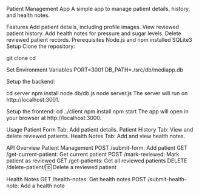 Patient Management App
A simple app to manage patient details, history, and health notes.

Features
Add patient details, including profile images.
View reviewed patient history.
Add health notes for pressure and sugar levels.
Delete reviewed patient records.
Prerequisites
Node.js and npm installed
SQLite3
Setup
Clone the repository:

git clone <repository-url>
cd <repository-folder>

 Set Environment Variables
 PORT=3001
DB_PATH=./src/db/mediapp.db


Setup the backend:

cd server
npm install
node db/db.js
node server.js
The server will run on http://localhost:3001.

Setup the frontend:
cd ../client
npm install
npm start
The app will open in your browser at http://localhost:3000.

Usage
Patient Form Tab: Add patient details.
Patient History Tab: View and delete reviewed patients.
Health Notes Tab: Add and view health notes.

API Overview
Patient Management
POST /submit-form: Add patient
GET /get-current-patient: Get current patient
POST /mark-reviewed: Mark patient as reviewed
GET /get-patients: Get all reviewed patients
DELETE /delete-patient/:id: Delete a reviewed patient


Health Notes
GET /health-notes: Get health notes
POST /submit-health-note: Add a health note



